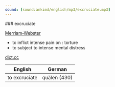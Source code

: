 ```yaml
---
sound: [sound:ankimd/english/mp3/excruciate.mp3]
---
```


\### excruciate

[Merriam-Webster](https://www.merriam-webster.com/dictionary/excruciate)

- to inflict intense pain on : torture
- to subject to intense mental distress

[dict.cc](https://www.dict.cc/excruciate)

| English        | German       |
| -------------- | ------------ |
| to excruciate | quälen (430) |
